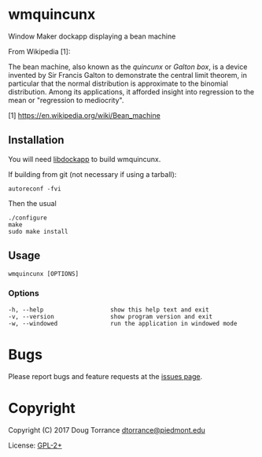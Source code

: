 # wmquincunx

Window Maker dockapp displaying a bean machine

From Wikipedia [1]:

The bean machine, also known as the *quincunx* or *Galton box*, is a device
invented by Sir Francis Galton to demonstrate the central limit theorem, in
particular that the normal distribution is approximate to the binomial
distribution. Among its applications, it afforded insight into regression to
the mean or "regression to mediocrity".

[1] https://en.wikipedia.org/wiki/Bean_machine

## Installation

You will need [libdockapp](http://dockapps.net/libdockapp) to build wmquincunx.

If building from git (not necessary if using a tarball):

	autoreconf -fvi

Then the usual

    ./configure
    make
    sudo make install

## Usage

    wmquincunx [OPTIONS]

### Options
    -h, --help                   show this help text and exit
    -v, --version                show program version and exit
    -w, --windowed               run the application in windowed mode

# Bugs

Please report bugs and feature requests at the
[issues page](https://github.com/d-torrance/wmquincunx/issues).

# Copyright

Copyright (C) 2017 Doug Torrance <dtorrance@piedmont.edu>

License: [GPL-2+](https://www.gnu.org/licenses/gpl-2.0.html)
